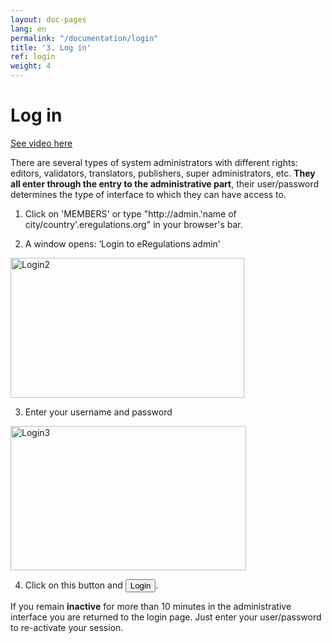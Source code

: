 ```yaml
---
layout: doc-pages
lang: en
permalink: "/documentation/login"
title: '3. Log in'
ref: login
weight: 4
---
```


# Log in

<a href="https://vimeo.com/146894250" target="_blank" class="btn btn-warning">See video here</a>

There are several types of system administrators with different rights: editors, validators, translators, publishers, super administrators, etc.
<strong>They all enter through the entry to the administrative part</strong>, their user/password determines the type of interface to which they can have access to.

1. Click on 'MEMBERS' or type "http://admin.'name of city/country'.eregulations.org" in your browser's bar.

2. A window opens: ‘Login to eRegulations admin'  
<img src="http://help.eregulations.org/wp-content/uploads/2013/08/login2.png" alt="Login2" title="login2.png" border="0" width="374" height="224" class="img2" />


3. Enter your username and password  
<img src="http://help.eregulations.org/wp-content/uploads/2013/08/login3.png" alt="Login3" title="login3.png" border="0" width="377" height="231" class="img2" />


4. Click on this button and <button class="btn  btn-inverse" type="button">Login</button>.

If you remain <strong>inactive</strong> for more than 10 minutes in the administrative interface you are returned to the login page. Just enter your user/password to re-activate your session.